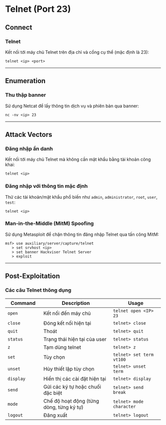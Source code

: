 # Telnet (Port 23)

## Connect

### Telnet

Kết nối tới máy chủ Telnet trên địa chỉ và cổng cụ thể (mặc định là 23):

```
telnet <ip> <port>
```

***

## Enumeration

### Thu thập banner

Sử dụng Netcat để lấy thông tin dịch vụ và phiên bản qua banner:

```
nc -nv <ip> 23
```

***

## Attack Vectors

### Đăng nhập ẩn danh

Kết nối tới máy chủ Telnet mà không cần mật khẩu bằng tài khoản công khai:

```
telnet <ip>
```

### Đăng nhập với thông tin mặc định

Thử các tài khoản/mật khẩu phổ biến như `admin`, `administrator`, `root`, `user`, `test`:

```
telnet <ip>
```

### Man-in-the-Middle (MitM) Spoofing

Sử dụng Metasploit để chặn thông tin đăng nhập Telnet qua tấn công MitM:

```
msf> use auxiliary/server/capture/telnet
   > set srvhost <ip>
   > set banner Hackviser Telnet Server
   > exploit
```

***

## Post-Exploitation

### Các câu Telnet thông dụng

<table><thead><tr><th width="120">Command</th><th width="331">Description</th><th width="221">Usage</th></tr></thead><tbody><tr><td><code>open</code></td><td>Kết nối đến máy chủ</td><td><code>telnet open &#x3C;IP> 23</code></td></tr><tr><td><code>close</code></td><td>Đóng kết nối hiện tại</td><td><code>telnet> close</code></td></tr><tr><td><code>quit</code></td><td>Thoát</td><td><code>telnet> quit</code></td></tr><tr><td><code>status</code></td><td>Trạng thái hiện tại của user</td><td><code>telnet> status</code></td></tr><tr><td><code>z</code></td><td>Tạm dùng telnet</td><td><code>telnet> z</code></td></tr><tr><td><code>set</code></td><td>Tùy chọn</td><td><code>telnet> set term vt100</code></td></tr><tr><td><code>unset</code></td><td>Hủy thiết lập tùy chọn</td><td><code>telnet> unset term</code></td></tr><tr><td><code>display</code></td><td>Hiển thị các cài đặt hiện tại</td><td><code>telnet> display</code></td></tr><tr><td><code>send</code></td><td>Gửi các ký tự hoặc chuối đặc biệt</td><td><code>telnet> send break</code></td></tr><tr><td><code>mode</code></td><td>Chế độ hoạt động (từng dòng, từng ký tự)</td><td><code>telnet> mode character</code></td></tr><tr><td><code>logout</code></td><td>Đăng xuất</td><td><code>telnet> logout</code></td></tr></tbody></table>